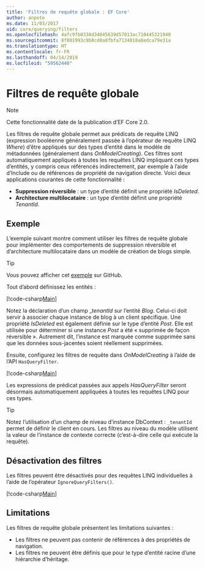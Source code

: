 ```yaml
---
title: 'Filtres de requête globale : EF Core'
author: anpete
ms.date: 11/03/2017
uid: core/querying/filters
ms.openlocfilehash: 4afc9fb0338d34845639d57013ac710445321940
ms.sourcegitcommit: 8f801993c9b8cd8a8fbfa7134818a8edca79e31a
ms.translationtype: HT
ms.contentlocale: fr-FR
ms.lasthandoff: 04/14/2019
ms.locfileid: "59562440"
---
```

# <a name="global-query-filters"></a>Filtres de requête globale

> [!NOTE]
> Cette fonctionnalité date de la publication d’EF Core 2.0.

Les filtres de requête globale permet aux prédicats de requête LINQ (expression booléenne généralement passée à l’opérateur de requête LINQ *Where*) d’être appliqués sur des types d’entité dans le modèle de métadonnées (généralement dans *OnModelCreating*). Ces filtres sont automatiquement appliqués à toutes les requêtes LINQ impliquant ces types d’entités, y compris ceux référencés indirectement, par exemple à l’aide d’Include ou de références de propriété de navigation directe. Voici deux applications courantes de cette fonctionnalité :

* **Suppression réversible** : un type d’entité définit une propriété *IsDeleted*.
* **Architecture multilocataire** : un type d’entité définit une propriété *TenantId*.

## <a name="example"></a>Exemple

L’exemple suivant montre comment utiliser les filtres de requête globale pour implémenter des comportements de suppression réversible et d’architecture multilocataire dans un modèle de création de blogs simple.

> [!TIP]
> Vous pouvez afficher cet [exemple](https://github.com/aspnet/EntityFramework.Docs/tree/master/samples/core/QueryFilters) sur GitHub.

Tout d’abord définissez les entités :

[!code-csharp[Main](../../../samples/core/QueryFilters/Program.cs#Entities)]

Notez la déclaration d’un champ __tenantId_ sur l’entité _Blog_. Celui-ci doit servir à associer chaque instance de blog à un client spécifique. Une propriété _IsDeleted_ est également définie sur le type d’entité _Post_. Elle est utilisée pour déterminer si une instance _Post_ a été « supprimée de façon réversible ». Autrement dit, l’instance est marquée comme supprimée sans que les données sous-jacentes soient réellement supprimées.

Ensuite, configurez les filtres de requête dans _OnModelCreating_ à l’aide de l’API ```HasQueryFilter```.

[!code-csharp[Main](../../../samples/core/QueryFilters/Program.cs#Configuration)]

Les expressions de prédicat passées aux appels _HasQueryFilter_ seront désormais automatiquement appliquées à toutes les requêtes LINQ pour ces types.

> [!TIP]
> Notez l’utilisation d’un champ de niveau d’instance DbContext : ```_tenantId``` permet de définir le client en cours. Les filtres au niveau du modèle utilisent la valeur de l’instance de contexte correcte (c’est-à-dire celle qui exécute la requête).

## <a name="disabling-filters"></a>Désactivation des filtres

Les filtres peuvent être désactivés pour des requêtes LINQ individuelles à l’aide de l’opérateur ```IgnoreQueryFilters()```.

[!code-csharp[Main](../../../samples/core/QueryFilters/Program.cs#IgnoreFilters)]

## <a name="limitations"></a>Limitations

Les filtres de requête globale présentent les limitations suivantes :

* Les filtres ne peuvent pas contenir de références à des propriétés de navigation.
* Les filtres ne peuvent être définis que pour le type d’entité racine d’une hiérarchie d’héritage.
